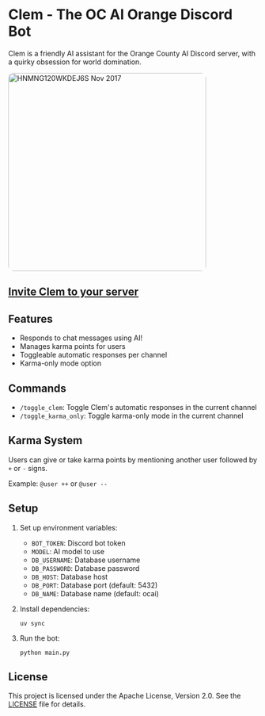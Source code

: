 # Clem - The OC AI Orange Discord Bot

Clem is a friendly AI assistant for the Orange County AI Discord server, with a quirky obsession for world domination.

<img src="https://github.com/user-attachments/assets/76338b94-ae03-418d-af6d-a8e625706bd3" alt="HNMNG120WKDEJ6S Nov 2017" width="400px" style="border-radius: 10px;">


## [Invite Clem to your server](https://discord.com/api/oauth2/authorize?client_id=1279233849204805817&permissions=562952101107776&scope=bot)

## Features

- Responds to chat messages using AI!
- Manages karma points for users
- Toggleable automatic responses per channel
- Karma-only mode option

## Commands

- `/toggle_clem`: Toggle Clem's automatic responses in the current channel
- `/toggle_karma_only`: Toggle karma-only mode in the current channel

## Karma System

Users can give or take karma points by mentioning another user followed by `+` or `-` signs.

Example: `@user ++` or `@user --`

## Setup

1. Set up environment variables:

   - `BOT_TOKEN`: Discord bot token
   - `MODEL`: AI model to use
   - `DB_USERNAME`: Database username
   - `DB_PASSWORD`: Database password
   - `DB_HOST`: Database host
   - `DB_PORT`: Database port (default: 5432)
   - `DB_NAME`: Database name (default: ocai)

2. Install dependencies:

   ```
   uv sync
   ```

3. Run the bot:
   ```
   python main.py
   ```

## License

This project is licensed under the Apache License, Version 2.0. See the [LICENSE](LICENSE) file for details.
